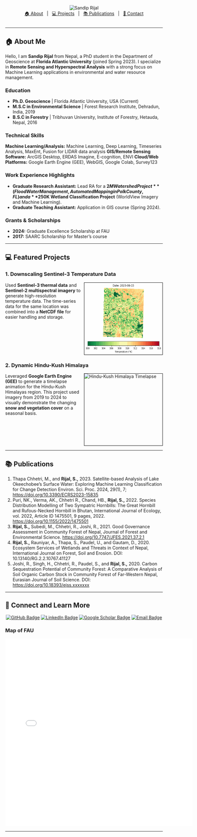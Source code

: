 <div align="center">
  <img src="URL_TO_YOUR_LIGHT_GREEN_NAME_BANNER_IMAGE.png" alt="Sandip Rijal" width="800"/>
</div>

<div align="center">
  <a href="#about">🏠 About</a> &nbsp;&nbsp;|&nbsp;&nbsp;
  <a href="#projects">💻 Projects</a> &nbsp;&nbsp;|&nbsp;&nbsp;
  <a href="#publications">📚 Publications</a> &nbsp;&nbsp;|&nbsp;&nbsp;
  <a href="#contact">📧 Contact</a>
</div>
<br>

---

## <a id="about"></a> 🏠 About Me

Hello, I am **Sandip Rijal** from Nepal, a PhD student in the Department of Geoscience at **Florida Atlantic University** (joined Spring 2023). I specialize in **Remote Sensing and Hyperspectral Analysis** with a strong focus on Machine Learning applications in environmental and water resource management.

### Education
* **Ph.D. Geoscience** | Florida Atlantic University, USA (Current)
* **M.S.C in Environmental Science** | Forest Research Institute, Dehradun, India, 2019
* **B.S.C in Forestry** | Tribhuvan University, Institute of Forestry, Hetauda, Nepal, 2016

### Technical Skills
**Machine Learning/Analysis:** Machine Learning, Deep Learning, Timeseries Analysis, MaxEnt, Fusion for LIDAR data analysis
**GIS/Remote Sensing Software:** ArcGIS Desktop, ERDAS Imagine, E-cognition, ENVI
**Cloud/Web Platforms:** Google Earth Engine (GEE), WebGIS, Google Colab, Survey123

### Work Experience Highlights
* **Graduate Research Assistant:** Lead RA for a **$2M Watershed Project** (Flood Water Management, Automated Mapping in Polk County, FL) and a **$250K Wetland Classification Project** (WorldView Imagery and Machine Learning).
* **Graduate Teaching Assistant:** Application in GIS course (Spring 2024).

### Grants & Scholarships
- **2024:** Graduate Excellence Scholarship at FAU  
- **2017:** SAARC Scholarship for Master’s course  

---

## <a id="projects"></a> 💻 Featured Projects

### 1. Downscaling Sentinel-3 Temperature Data

<img align="right" width="250" height="230" src="https://github.com/Sandipriz/Sandipriz.github.io/raw/main/images/temperature_animation2.gif" alt="Temperature Downscaling Animation" style="border: 1px solid black; margin-left: 10px;">

Used **Sentinel-3 thermal data** and **Sentinel-2 multispectral imagery** to generate high-resolution temperature data. The time-series data for the same location was combined into a **NetCDF file** for easier handling and storage.
<br clear="right"/>

### 2. Dynamic Hindu-Kush Himalaya

<img align="right" width="250" height="230" src="https://github.com/Sandipriz/Sandipriz.github.io/raw/main/images/HKH_imgs.gif" alt="Hindu-Kush Himalaya Timelapse" style="border: 1px solid black; margin-left: 10px;">

Leveraged **Google Earth Engine (GEE)** to generate a timelapse animation for the Hindu-Kush Himalayas region. This project used imagery from 2019 to 2024 to visually demonstrate the changing **snow and vegetation cover** on a seasonal basis.
<br clear="right"/>

---

## <a id="publications"></a> 📚 Publications

1.  Thapa Chhetri, M., and **Rijal, S.,** 2023. Satellite-based Analysis of Lake Okeechobee’s Surface Water: Exploring Machine Learning Classification for Change Detection Environ. Sci. Proc. 2024, 29(1), 7; https://doi.org/10.3390/ECRS2023-15835
2.  Puri, NK., Verma, AK., Chhetri R., Chand, HB., **Rijal, S.,** 2022. Species Distribution Modelling of Two Sympatric Hornbills: The Great Hornbill and Rufous-Necked Hornbill in Bhutan, International Journal of Ecology, vol. 2022, Article ID 1475501, 9 pages, 2022. https://doi.org/10.1155/2022/1475501
3.  **Rijal, S.,** Subedi, M., Chhetri, R., Joshi, R., 2021. Good Governance Assessment in Community Forest of Nepal, Journal of Forest and Environmental Science. https://doi.org/10.7747/JFES.2021.37.2.1
4.  **Rijal, S.,** Rauniyar, A., Thapa, S., Paudel, U., and Gautam, D., 2020. Ecosystem Services of Wetlands and Threats in Context of Nepal, International Journal on Forest, Soil and Erosion. DOI: 10.13140/RG.2.2.10767.41127
5.  Joshi, R., Singh, H., Chhetri, R., Paudel, S., and **Rijal, S.,** 2020. Carbon Sequestration Potential of Community Forest: A Comparative Analysis of Soil Organic Carbon Stock in Community Forest of Far-Western Nepal, Eurasian Journal of Soil Science. DOI: https://doi.org/10.18393/ejss.xxxxxxx

---

## <a id="contact"></a> 📧 Connect and Learn More

<p align="center">
  <a href="https://github.com/Sandipriz" target="_blank"><img src="https://img.shields.io/badge/GitHub-100000?style=for-the-badge&logo=github&logoColor=white" alt="GitHub Badge"></a>
  <a href="https://www.linkedin.com/in/sandip-rijal-724694ba/" target="_blank"><img src="https://img.shields.io/badge/LinkedIn-0077B5?style=for-the-badge&logo=linkedin&logoColor=white" alt="LinkedIn Badge"></a>
  <a href="https://scholar.google.com/citations?user=GXT9_CsAAAAJ&hl=en&oi=sra" target="_blank"><img src="https://img.shields.io/badge/Google_Scholar-3C4A54?style=for-the-badge&logo=google-scholar&logoColor=white" alt="Google Scholar Badge"></a>
  <a href="mailto:srijal2023@fau.edu" target="_blank"><img src="https://img.shields.io/badge/Email-D14836?style=for-the-badge&logo=gmail&logoColor=white" alt="Email Badge"></a>
</p>

### Map of FAU 
<embed type="text/html" src="/images/fau.html" width="600" height="600">

---
